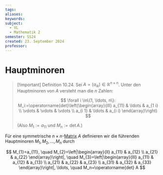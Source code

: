 ```yaml
---
tags: 
aliases: 
keywords: 
subject:
  - VL
  - Mathematik 2
semester: SS24
created: 23. September 2024
professor:
---
```

 

# Hauptminoren

> [!important] Definition 10.24. Sei $A=\left(a_{i k}\right) \in \mathbb{R}^{n \times n}$. Unter den Hauptminoren von $A$ versteht man die $n$ Zahlen:
> 
> $$
> \forall i \in\{1, \ldots, n\}: M_i:=\operatorname{det}\left(\begin{array}{lll}
> a_{11} & \ldots & a_{1 i} \\
> \vdots & \vdots & \vdots \\
> a_{i 1} & \ldots & a_{i i}
> \end{array}\right)
> $$
> 
> (Also $M_1:=a_{11}$ und $M_n:=\operatorname{det} A$.)

Für eine symmetrische $n \times n$-[Matrix](Matrix.md) $A$ definieren wir die führenden Hauptminoren $M_{1}, M_{2}, \ldots, M_{n}$ durch

$$
M_{1}=a_{11}, \quad M_{2}=\left|\begin{array}{ll}
a_{11} & a_{12} \\
a_{21} & a_{22}
\end{array}\right|, \quad M_{3}=\left|\begin{array}{lll}
a_{11} & a_{12} & a_{13} \\
a_{21} & a_{22} & a_{23} \\
a_{31} & a_{32} & a_{33}
\end{array}\right|, \ldots, \quad M_n=\operatorname{det} A
$$